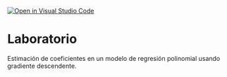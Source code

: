 [![Open in Visual Studio Code](https://classroom.github.com/assets/open-in-vscode-718a45dd9cf7e7f842a935f5ebbe5719a5e09af4491e668f4dbf3b35d5cca122.svg)](https://classroom.github.com/online_ide?assignment_repo_id=12727616&assignment_repo_type=AssignmentRepo)
# Laboratorio

Estimación de coeficientes en un modelo de regresión polinomial usando gradiente descendente.
